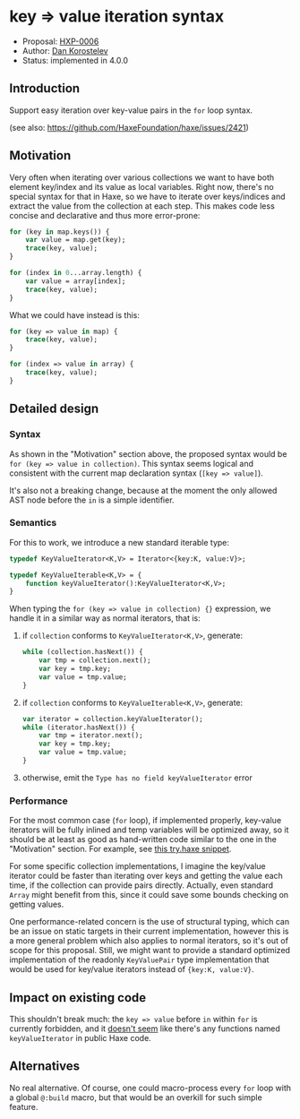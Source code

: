 # key => value iteration syntax

* Proposal: [HXP-0006](0006-key-value-iter.md)
* Author: [Dan Korostelev](https://github.com/nadako)
* Status: implemented in 4.0.0

## Introduction

Support easy iteration over key-value pairs in the `for` loop syntax.

(see also: https://github.com/HaxeFoundation/haxe/issues/2421)

## Motivation

Very often when iterating over various collections we want to have both element key/index and its value
as local variables. Right now, there's no special syntax for that in Haxe, so we have to iterate over
keys/indices and extract the value from the collection at each step. This makes code less concise and
declarative and thus more error-prone:

```haxe
for (key in map.keys()) {
    var value = map.get(key);
    trace(key, value);
}

for (index in 0...array.length) {
    var value = array[index];
    trace(key, value);
}
```

What we could have instead is this:

```haxe
for (key => value in map) {
    trace(key, value);
}

for (index => value in array) {
    trace(key, value);
}
```

## Detailed design

### Syntax

As shown in the "Motivation" section above, the proposed syntax would be `for (key => value in collection)`.
This syntax seems logical and consistent with the current map declaration syntax (`[key => value]`).

It's also not a breaking change, because at the moment the only allowed AST node before the `in` is a simple identifier.

### Semantics

For this to work, we introduce a new standard iterable type:

```haxe
typedef KeyValueIterator<K,V> = Iterator<{key:K, value:V}>;

typedef KeyValueIterable<K,V> = {
    function keyValueIterator():KeyValueIterator<K,V>;
}
```

When typing the `for (key => value in collection) {}` expression, we handle it in a similar way as normal iterators, that is:

 1) if `collection` conforms to `KeyValueIterator<K,V>`, generate:
    ```haxe
    while (collection.hasNext()) {
        var tmp = collection.next();
        var key = tmp.key;
        var value = tmp.value;
    }
    ```

 2) if `collection` conforms to `KeyValueIterable<K,V>`, generate:
    ```haxe
    var iterator = collection.keyValueIterator();
    while (iterator.hasNext()) {
        var tmp = iterator.next();
        var key = tmp.key;
        var value = tmp.value;
    }
    ```

 3) otherwise, emit the `Type has no field keyValueIterator` error


### Performance

For the most common case (`for` loop), if implemented properly, key-value iterators will be fully
inlined and temp variables will be optimized away, so it should be at least as good as hand-written
code similar to the one in the "Motivation" section. For example, see [this try.haxe snippet](http://try-haxe.mrcdk.com/#9c3Aa).

For some specific collection implementations, I imagine the key/value iterator could be faster than
iterating over keys and getting the value each time, if the collection can provide pairs directly.
Actually, even standard `Array` might benefit from this, since it could save some bounds checking on getting values.

One performance-related concern is the use of structural typing, which can be an issue on static
targets in their current implementation, however this is a more general problem which also applies to
normal iterators, so it's out of scope for this proposal. Still, we might want to provide a standard
optimized implementation of the readonly `KeyValuePair` type implementation that would be used for key/value iterators
instead of `{key:K, value:V}`.

## Impact on existing code

This shouldn't break much: the `key => value` before `in` within `for` is currently forbidden,
and it [doesn't seem](https://github.com/search?l=&q=keyValueIterator+language%3AHaxe&ref=advsearch&type=Code&utf8=%E2%9C%93) like there's any functions named `keyValueIterator` in public Haxe code.

## Alternatives

No real alternative. Of course, one could macro-process every `for` loop with a global `@:build` macro,
but that would be an overkill for such simple feature.
